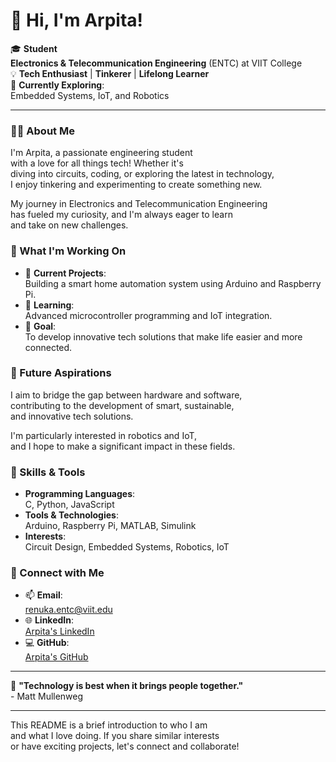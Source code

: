 # 👋 Hi, I'm Arpita!

🎓 **Student**  
**Electronics & Telecommunication Engineering** (ENTC) at VIIT College  
💡 **Tech Enthusiast** | **Tinkerer** | **Lifelong Learner**  
🌱 **Currently Exploring**:  
Embedded Systems, IoT, and Robotics

---

### 👩‍💻 About Me
I'm Arpita, a passionate engineering student  
with a love for all things tech! Whether it's  
diving into circuits, coding, or exploring the latest in technology,  
I enjoy tinkering and experimenting to create something new.  

My journey in Electronics and Telecommunication Engineering  
has fueled my curiosity, and I'm always eager to learn  
and take on new challenges.

### 🔧 What I'm Working On
- 🔭 **Current Projects**:  
  Building a smart home automation system using Arduino and Raspberry Pi.
- 🌱 **Learning**:  
  Advanced microcontroller programming and IoT integration.
- 📝 **Goal**:  
  To develop innovative tech solutions that make life easier and more connected.

### 💼 Future Aspirations
I aim to bridge the gap between hardware and software,  
contributing to the development of smart, sustainable,  
and innovative tech solutions.

I'm particularly interested in robotics and IoT,  
and I hope to make a significant impact in these fields.

### 🚀 Skills & Tools
- **Programming Languages**:  
  C, Python, JavaScript
- **Tools & Technologies**:  
  Arduino, Raspberry Pi, MATLAB, Simulink
- **Interests**:  
  Circuit Design, Embedded Systems, Robotics, IoT

### 💬 Connect with Me
- 📫 **Email**:  
  renuka.entc@viit.edu
- 🌐 **LinkedIn**:  
  [Arpita's LinkedIn](https://www.linkedin.com/in/renuka)
- 💻 **GitHub**:  
  [Arpita's GitHub](https://github.com/renuka)

---

🌟 **"Technology is best when it brings people together."**  
\- Matt Mullenweg

---

This README is a brief introduction to who I am  
and what I love doing. If you share similar interests  
or have exciting projects, let's connect and collaborate!
